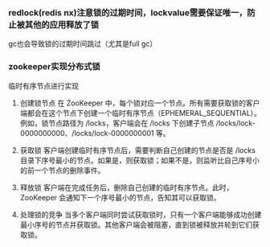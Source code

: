 ### redlock(redis nx)注意锁的过期时间，lockvalue需要保证唯一，防止被其他的应用释放了锁

gc也会导致锁的过期时间跳过（尤其是full gc）

### zookeeper实现分布式锁

临时有序节点进行实现

1. 创建锁节点
在 ZooKeeper 中，每个锁对应一个节点。所有需要获取锁的客户端都会在这个节点下创建一个临时有序节点（EPHEMERAL_SEQUENTIAL）。例如，锁节点路径为 /locks，客户端会在 /locks 下创建子节点 /locks/lock-0000000000、/locks/lock-0000000001 等。

2. 获取锁
客户端创建临时有序节点后，需要判断自己创建的节点是否是 /locks 目录下序号最小的节点。如果是，则获取锁；如果不是，则监听比自己序号小的前一个节点的删除事件。

3. 释放锁
客户端在完成任务后，删除自己创建的临时有序节点。此时，ZooKeeper 会通知下一个序号最小的节点，告知其可以获取锁。

4. 处理锁的竞争
当多个客户端同时尝试获取锁时，只有一个客户端能够成功创建最小序号的节点并获取锁。其他客户端会被阻塞，直到锁被释放并轮到它们获取锁。




